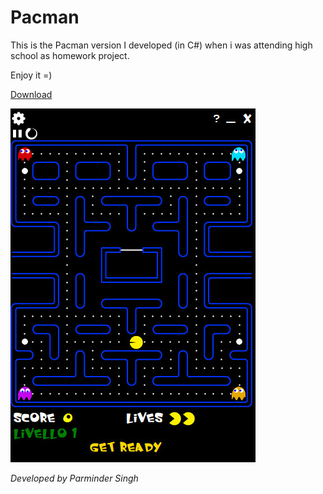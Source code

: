 # Pacman
This is the Pacman version I developed (in C#) when i was attending high school as homework project.

Enjoy it =)

[Download](https://github.com/parmi93/Pacman/releases/download/1.0.0/Pacman.exe)

![Image of Game Screen](https://github.com/parmi93/Pacman/blob/master/immagini/Screenshot/Pacman%20Game%20Screen.jpg)

*Developed by Parminder Singh*

